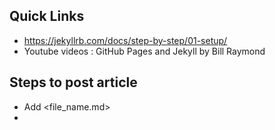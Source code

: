 ## Quick Links

- https://jekyllrb.com/docs/step-by-step/01-setup/
- Youtube videos : GitHub Pages and Jekyll by Bill Raymond

## Steps to post article

- Add <file_name.md>
-